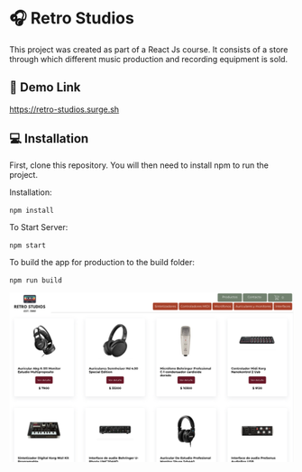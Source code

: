# 🎧 Retro Studios

This project was created as part of a React Js course. It consists of a store through which different music production and recording equipment is sold.

## 🔗 Demo Link

https://retro-studios.surge.sh

## 💻 Installation

First, clone this repository. You will then need to install npm to run the project.

Installation:

`npm install`

To Start Server:

`npm start`

To build the app for production to the build folder:

`npm run build`

![example.png](example.png)